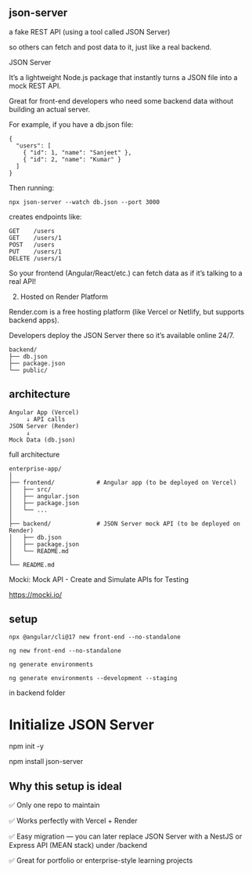 ## json-server

a fake REST API (using a tool called JSON Server)

so others can fetch and post data to it, just like a real backend.

JSON Server

It’s a lightweight Node.js package that instantly turns a JSON file into a mock REST API.

Great for front-end developers who need some backend data without building an actual server.

For example, if you have a db.json file:
```
{
  "users": [
    { "id": 1, "name": "Sanjeet" },
    { "id": 2, "name": "Kumar" }
  ]
}
```
Then running:
```
npx json-server --watch db.json --port 3000
```
creates endpoints like:
```
GET    /users
GET    /users/1
POST   /users
PUT    /users/1
DELETE /users/1
```
So your frontend (Angular/React/etc.) can fetch data as if it’s talking to a real API!

2. Hosted on Render Platform

Render.com
 is a free hosting platform (like Vercel or Netlify, but supports backend apps).

Developers deploy the JSON Server there so it’s available online 24/7.
```
backend/
├── db.json
├── package.json
└── public/
```

## architecture
```
Angular App (Vercel)
     ↓ API calls
JSON Server (Render)
     ↓
Mock Data (db.json)
```

full architecture
```
enterprise-app/
│
├── frontend/            # Angular app (to be deployed on Vercel)
│   ├── src/
│   ├── angular.json
│   ├── package.json
│   └── ...
│
├── backend/             # JSON Server mock API (to be deployed on Render)
│   ├── db.json
│   ├── package.json
│   └── README.md
│
└── README.md

```
Mocki: Mock API - Create and Simulate APIs for Testing

https://mocki.io/

## setup

```
npx @angular/cli@17 new front-end --no-standalone

ng new front-end --no-standalone

ng generate environments

ng generate environments --development --staging
```

in backend folder

# Initialize JSON Server
npm init -y

npm install json-server

## Why this setup is ideal

✅ Only one repo to maintain

✅ Works perfectly with Vercel + Render

✅ Easy migration — you can later replace JSON Server with a NestJS or Express API (MEAN stack) under /backend

✅ Great for portfolio or enterprise-style learning projects